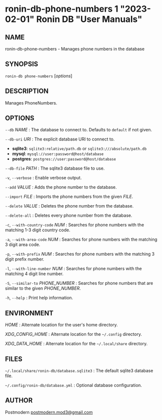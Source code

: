 # ronin-db-phone-numbers 1 "2023-02-01" Ronin DB "User Manuals"

## NAME

ronin-db-phone-numbers - Manages phone numbers in the database

## SYNOPSIS

`ronin-db phone-numbers` [*options*]

## DESCRIPTION

Manages PhoneNumbers.

## OPTIONS

`--db` *NAME*
: The database to connect to. Defaults to `default` if not given.

`--db-uri` *URI*
: The explicit database URI to connect to.

  * **sqlite3**: `sqlite3:relative/path.db` or `sqlite3:///absolute/path.db`
  * **mysql**: `mysql://user:password@host/database`
  * **postgres**: `postgres://user:password@host/database`

`--db-file` *PATH*
: The sqlite3 database file to use.

`-v`, `--verbose`
: Enable verbose output.

`--add` *VALUE*
: Adds the phone number to the database.

`--import` *FILE*
: Imports the phone numbers from the given *FILE*.

`--delete` *VALUE*
: Deletes the phone number from the database.

`--delete-all`
: Deletes every phone number from the database.

`-c`, `--with-country-code` *NUM*
: Searches for phone numbers with the matching 1-3 digit country code.

`-a`, `--with-area-code` *NUM*
: Searches for phone numbers with the matching 3 digit area code.

`-p`, `--with-prefix` *NUM*
: Searches for phone numbers with the matching 3 digit prefix number.

`-l`, `--with-line-number` *NUM*
: Searches for phone numbers with the matching 4 digit line number.

`-S`, `--similar-to` *PHONE_NUMBER*
: Searches for phone numbers that are similar to the given *PHONE_NUMBER*.

`-h`, `--help`
: Print help information.

## ENVIRONMENT

*HOME*
: Alternate location for the user's home directory.

*XDG_CONFIG_HOME*
: Alternate location for the `~/.config` directory.

*XDG_DATA_HOME*
: Alternate location for the `~/.local/share` directory.

## FILES

`~/.local/share/ronin-db/database.sqlite3`
: The default sqlite3 database file.

`~/.config/ronin-db/database.yml`
: Optional database configuration.

## AUTHOR

Postmodern <postmodern.mod3@gmail.com>

